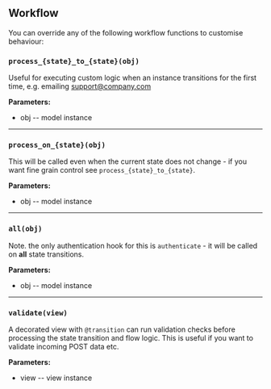 ## Workflow

You can override any of the following workflow functions to customise behaviour:

### `process_{state}_to_{state}(obj)`

Useful for executing custom logic when an instance transitions for the first time, e.g. emailing support@company.com

**Parameters:**

* obj -- model instance

* * *

### `process_on_{state}(obj)`

This will be called even when the current state does not change - if you want fine grain control see `process_{state}_to_{state}`.

**Parameters:**

* obj -- model instance

* * *

### `all(obj)`

Note. the only authentication hook for this is `authenticate` - it will be called on **all** state transitions.

**Parameters:**

* obj -- model instance

* * *

### `validate(view)`

A decorated view with `@transition` can run validation checks before processing the state transition and flow logic. This is useful if you want to validate incoming POST data etc.

**Parameters:**

* view -- view instance
